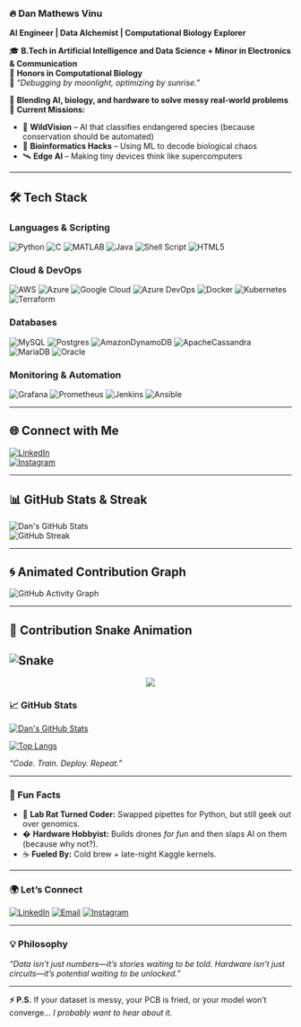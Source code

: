 ### **🔥 Dan Mathews Vinu**  
**AI Engineer | Data Alchemist | Computational Biology Explorer**  

🎓 **B.Tech in Artificial Intelligence and Data Science + Minor in Electronics & Communication**  
🏅 **Honors in Computational Biology**  
🌙 *"Debugging by moonlight, optimizing by sunrise."*  

🔬 **Blending AI, biology, and hardware to solve messy real-world problems**  
🚀 **Current Missions:**  
- 🤖 **WildVision** – AI that classifies endangered species (because conservation should be automated)  
- 🧬 **Bioinformatics Hacks** – Using ML to decode biological chaos  
- 🛰️ **Edge AI** – Making tiny devices think like supercomputers  

---
## 🛠 Tech Stack  

### **Languages & Scripting**
![Python](https://img.shields.io/badge/python-3670A0?style=for-the-badge&logo=python&logoColor=ffdd54)
![C](https://img.shields.io/badge/C-00599C?style=for-the-badge&logo=c&logoColor=white)
![MATLAB](https://img.shields.io/badge/MATLAB-0076A8?style=for-the-badge&logo=mathworks&logoColor=white)
![Java](https://img.shields.io/badge/Java-007396?style=for-the-badge&logo=java&logoColor=white)
![Shell Script](https://img.shields.io/badge/shell_script-%23121011.svg?style=for-the-badge&logo=gnu-bash&logoColor=white)
![HTML5](https://img.shields.io/badge/html5-%23E34F26.svg?style=for-the-badge&logo=html5&logoColor=white)

### **Cloud & DevOps**
![AWS](https://img.shields.io/badge/AWS-%23FF9900.svg?style=for-the-badge&logo=amazon-aws&logoColor=white)
![Azure](https://img.shields.io/badge/azure-%230072C6.svg?style=for-the-badge&logo=microsoftazure&logoColor=white)
![Google Cloud](https://img.shields.io/badge/GoogleCloud-%234285F4.svg?style=for-the-badge&logo=google-cloud&logoColor=white)
![Azure DevOps](https://img.shields.io/badge/azuredevops-0078D7.svg?style=for-the-badge&logo=azuredevops&logoColor=white)
![Docker](https://img.shields.io/badge/docker-%230db7ed.svg?style=for-the-badge&logo=docker&logoColor=white)
![Kubernetes](https://img.shields.io/badge/kubernetes-%23326ce5.svg?style=for-the-badge&logo=kubernetes&logoColor=white)
![Terraform](https://img.shields.io/badge/terraform-%235835CC.svg?style=for-the-badge&logo=terraform&logoColor=white)

### **Databases**
![MySQL](https://img.shields.io/badge/mysql-%2300000f.svg?style=for-the-badge&logo=mysql&logoColor=white)
![Postgres](https://img.shields.io/badge/postgres-%23316192.svg?style=for-the-badge&logo=postgresql&logoColor=white)
![AmazonDynamoDB](https://img.shields.io/badge/Amazon%20DynamoDB-4053D6?style=for-the-badge&logo=Amazon%20DynamoDB&logoColor=white)
![ApacheCassandra](https://img.shields.io/badge/cassandra-%231287B1.svg?style=for-the-badge&logo=apache-cassandra&logoColor=white)
![MariaDB](https://img.shields.io/badge/MariaDB-003545?style=for-the-badge&logo=mariadb&logoColor=white)
![Oracle](https://img.shields.io/badge/Oracle-F80000?style=for-the-badge&logo=oracle&logoColor=white)

### **Monitoring & Automation**
![Grafana](https://img.shields.io/badge/grafana-%23F46800.svg?style=for-the-badge&logo=grafana&logoColor=white)
![Prometheus](https://img.shields.io/badge/Prometheus-E6522C?style=for-the-badge&logo=Prometheus&logoColor=white)
![Jenkins](https://img.shields.io/badge/jenkins-%232C5263.svg?style=for-the-badge&logo=jenkins&logoColor=white)
![Ansible](https://img.shields.io/badge/ansible-%231A1918.svg?style=for-the-badge&logo=ansible&logoColor=white)

---

## 🌐 Connect with Me  
[![LinkedIn](https://img.shields.io/badge/LinkedIn-Dan%20Mathews%20Vinu-0A66C2?style=for-the-badge&logo=linkedin&logoColor=white)](https://www.linkedin.com/in/danmathewsvinu/)  
[![Instagram](https://img.shields.io/badge/Instagram-dan.mathews_-E4405F?style=for-the-badge&logo=instagram&logoColor=white)](https://www.instagram.com/dan.mathews_/)

---

## 📊 GitHub Stats & Streak  
![Dan's GitHub Stats](https://github-readme-stats.vercel.app/api?username=danmathews575&show_icons=true&theme=radical)  
![GitHub Streak](https://streak-stats.demolab.com?user=danmathews575&theme=radical&hide_border=false)  

---

## 🌀 Animated Contribution Graph  
![GitHub Activity Graph](https://github-readme-activity-graph.vercel.app/graph?username=danmathews575&bg_color=000000&color=00ffcc&line=00ffcc&point=ffffff&area=true&hide_border=true)

---

## 🐍 Contribution Snake Animation  
![Snake](https://raw.githubusercontent.com/danmathews575/danmathews575/gh-pages/github-snake.svg)
---

<p align="center"> 
  <img src="https://profile-counter.glitch.me/danmathews575/count.svg" />
</p>

### **📈 GitHub Stats**  

[![Dan's GitHub Stats](https://github-readme-stats.vercel.app/api?username=danmathews575&count_private=true&show_icons=true&theme=radical&hide_border=true&include_all_commits=true)](https://github.com/danmathews575)  

[![Top Langs](https://github-readme-stats.vercel.app/api/top-langs/?username=danmathews575&layout=compact&theme=radical&hide_border=true)](https://github.com/danmathews575)  

*“Code. Train. Deploy. Repeat.”*  

---

### **🎯 Fun Facts**  

- 🧪 **Lab Rat Turned Coder:** Swapped pipettes for Python, but still geek out over genomics.  
- � **Hardware Hobbyist:** Builds drones *for fun* and then slaps AI on them (because why not?).  
- ☕ **Fueled By:** Cold brew + late-night Kaggle kernels.  

---

### **🌍 Let’s Connect**  

[![LinkedIn](https://img.shields.io/badge/LinkedIn-Let's%20Network-0A66C2?style=for-the-badge&logo=linkedin)](https://www.linkedin.com/in/danmathewsvinu/)
[![Email](https://img.shields.io/badge/Email-danmathews575@gmail.com-EA4335?style=for-the-badge&logo=gmail)](mailto:dan.mathews575@gmail.com)
[![Instagram](https://img.shields.io/badge/Instagram-@dan.mathews_-E4405F?style=for-the-badge&logo=instagram)](https://www.instagram.com/dan.mathews_/)  

---

### **💡 Philosophy**  

*“Data isn’t just numbers—it’s stories waiting to be told. Hardware isn’t just circuits—it’s potential waiting to be unlocked.”*  

---  

**⚡ P.S.** If your dataset is messy, your PCB is fried, or your model won’t converge… *I probably want to hear about it.*  
